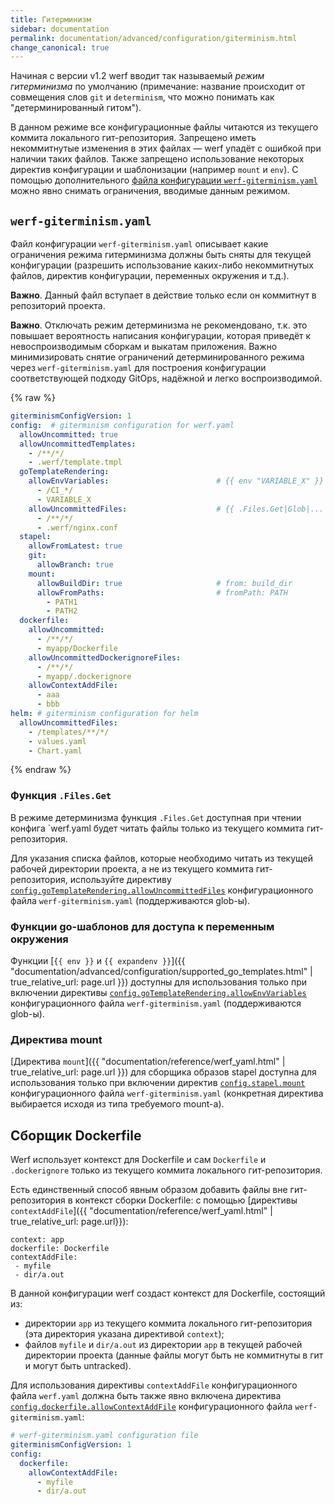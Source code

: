 ```yaml
---
title: Гитерминизм
sidebar: documentation
permalink: documentation/advanced/configuration/giterminism.html
change_canonical: true
---
```


Начиная с версии v1.2 werf вводит так называемый _режим гитерминизма_ по умолчанию (примечание: название происходит от совмещения слов `git` и `determinism`, что можно понимать как "детерминированный гитом").

В данном режиме все конфигурационные файлы читаются из текущего коммита локального гит-репозитория. Запрещено иметь некоммитнутые изменения в этих файлах — werf упадёт с ошибкой при наличии таких файлов. Также запрещено использование некоторых директив конфигурации и шаблонизации (например `mount` и `env`). С помощью дополнительного [файла конфигурации `werf-giterminism.yaml`](#werf-giterminismyaml) можно явно снимать ограничения, вводимые данным режимом.

## `werf-giterminism.yaml`

Файл конфигурации `werf-giterminism.yaml` описывает какие ограничения режима гитерминизма должны быть сняты для текущей конфигурации (разрешить использование каких-либо некоммитнутых файлов, директив конфигурации, переменных окружения и т.д.).

**Важно**. Данный файл вступает в действие только если он коммитнут в репозиторий проекта.

**Важно**. Отключать режим детерминизма не рекомендовано, т.к. это повышает вероятность написания конфигурации, которая приведёт к невоспроизводимым сборкам и выкатам приложения. Важно минимизировать снятие ограничений детерминированного режима через `werf-giterminism.yaml` для построения конфигурации соответствующей подходу GitOps, надёжной и легко воспроизводимой.

{% raw %}
```yaml
giterminismConfigVersion: 1
config:  # giterminism configuration for werf.yaml
  allowUncommitted: true
  allowUncommittedTemplates:
    - /**/*/
    - .werf/template.tmpl
  goTemplateRendering:
    allowEnvVariables:                        # {{ env "VARIABLE_X" }}
      - /CI_*/
      - VARIABLE_X
    allowUncommittedFiles:                    # {{ .Files.Get|Glob|... "PATH1" }}
      - /**/*/
      - .werf/nginx.conf
  stapel:
    allowFromLatest: true
    git:
      allowBranch: true
    mount:
      allowBuildDir: true                     # from: build_dir
      allowFromPaths:                         # fromPath: PATH
        - PATH1
        - PATH2
  dockerfile:
    allowUncommitted:
      - /**/*/
      - myapp/Dockerfile
    allowUncommittedDockerignoreFiles:
      - /**/*/
      - myapp/.dockerignore
    allowContextAddFile:
      - aaa
      - bbb
helm: # giterminism configuration for helm
  allowUncommittedFiles:
    - /templates/**/*/
    - values.yaml
    - Chart.yaml
```
{% endraw %}

### Функция `.Files.Get`

В режиме детерминизма функция `.Files.Get` доступная при чтении конфига `werf.yaml будет читать файлы только из текущего коммита гит-репозитория.

Для указания списка файлов, которые необходимо читать из текущей рабочей директории проекта, а не из текущего коммита гит-репозитория, используйте директиву [`config.goTemplateRendering.allowUncommittedFiles`](#werf-giterminismyaml) конфигурационного файла `werf-giterminism.yaml` (поддерживаются glob-ы).

### Функции go-шаблонов для доступа к переменным окружения

Функции [`{{ env }}` и `{{ expandenv }}`]({{ "documentation/advanced/configuration/supported_go_templates.html" | true_relative_url: page.url }}) доступны для использования только при включении директивы [`config.goTemplateRendering.allowEnvVariables`](#werf-giterminismyaml) конфигурационного файла `werf-giterminism.yaml` (поддерживаются glob-ы).

### Директива mount

[Директива `mount`]({{ "documentation/reference/werf_yaml.html" | true_relative_url: page.url }}) для сборщика образов stapel доступна для использования только при включении директив [`config.stapel.mount`](#werf-giterminismyaml) конфигурационного файла `werf-giterminism.yaml` (конкретная директива выбирается исходя из типа требуемого mount-а).

## Сборщик Dockerfile

Werf использует контекст для Dockerfile и сам `Dockerfile` и `.dockerignore` только из текущего коммита локального гит-репозитория.

Есть единственный способ явным образом добавить файлы вне гит-репозитория в контекст сборки Dockerfile: с помощью [директивы `contextAddFile`]({{ "documentation/reference/werf_yaml.html" | true_relative_url: page.url}}):

```
context: app
dockerfile: Dockerfile
contextAddFile:
 - myfile
 - dir/a.out
```

В данной конфигурации werf создаст контекст для Dockerfile, состоящий из:
 - директории `app` из текущего коммита локального гит-репозитория (эта директория указана директивой `context`);
 - файлов `myfile` и `dir/a.out` из директории `app` в текущей рабочей директории проекта (данные файлы могут быть не коммитнуты в гит и могут быть untracked).

Для использования директивы `contextAddFile` конфигурационного файла `werf.yaml` должна быть также явно включена директива [`config.dockerfile.allowContextAddFile`](#werf-giterminismyaml) конфигурационного файла `werf-giterminism.yaml`:

```yaml
# werf-giterminism.yaml configuration file
giterminismConfigVersion: 1
config:
  dockerfile:
    allowContextAddFile:
      - myfile
      - dir/a.out
```
